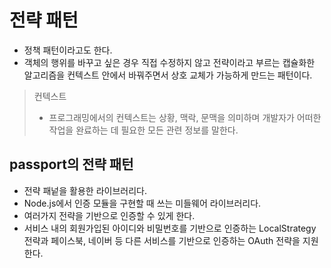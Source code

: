 # 전략 패턴

- 정책 패턴이라고도 한다.
- 객체의 행위를 바꾸고 싶은 경우 직접 수정하지 않고 전략이라고 부르는 캡슐화한 알고리즘을 컨텍스트 안에서 바꿔주면서 상호 교체가 가능하게 만드는 패턴이다.

> 컨텍스트
>
> - 프로그래밍에서의 컨텍스트는 상황, 맥락, 문맥을 의미하며 개발자가 어떠한 작업을 완료하는 데 필요한 모든 관련 정보를 말한다.

## passport의 전략 패턴

- 전략 패넡을 활용한 라이브러리다.
- Node.js에서 인증 모듈을 구현할 때 쓰는 미들웨어 라이브러리다.
- 여러가지 전략을 기반으로 인증할 수 있게 한다.
- 서비스 내의 회원가입된 아이디와 비밀번호를 기반으로 인증하는 LocalStrategy 전략과 페이스북, 네이버 등 다른 서비스를 기반으로 인증하는 OAuth 전략을 지원한다.
